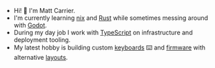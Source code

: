 - Hi! 👋 I'm Matt Carrier.
- I'm currently learning [nix](https://nixos.org/) and [Rust](https://www.rust-lang.org/) while sometimes messing around with [Godot](https://godotengine.org/).
- During my day job I work with [TypeScript](https://www.typescriptlang.org/) on infrastructure and deployment tooling.
- My latest hobby is building custom [keyboards](https://bastardkb.com/) ⌨️ and [firmware](https://github.com/icecreammatt/qmk_firmware/) with alternative [layouts](https://colemakmods.github.io/mod-dh/).
